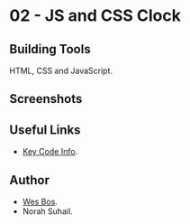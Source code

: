 # 02 - JS and CSS Clock


## Building Tools
HTML, CSS and JavaScript.


## Screenshots


## Useful Links
* [Key Code Info](http://keycode.info/).


## Author
* [Wes Bos](https://github.com/wesbos).
* Norah Suhail.
